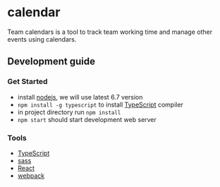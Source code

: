 # calendar
Team calendars is a tool to track team working time and manage other events using calendars.

## Development guide

### Get Started

* install [nodejs](https://nodejs.org/en/), we will use latest 6.7 version
* `npm install -g typescript` to install [TypeScript](https://www.typescriptlang.org/) compiler   
* in project directory run `npm install`
* `npm start` should start development web server

### Tools

* [TypeScript](https://www.typescriptlang.org/)
* [sass](http://sass-lang.com/)
* [React](https://facebook.github.io/react/)
* [webpack](https://webpack.github.io/)

